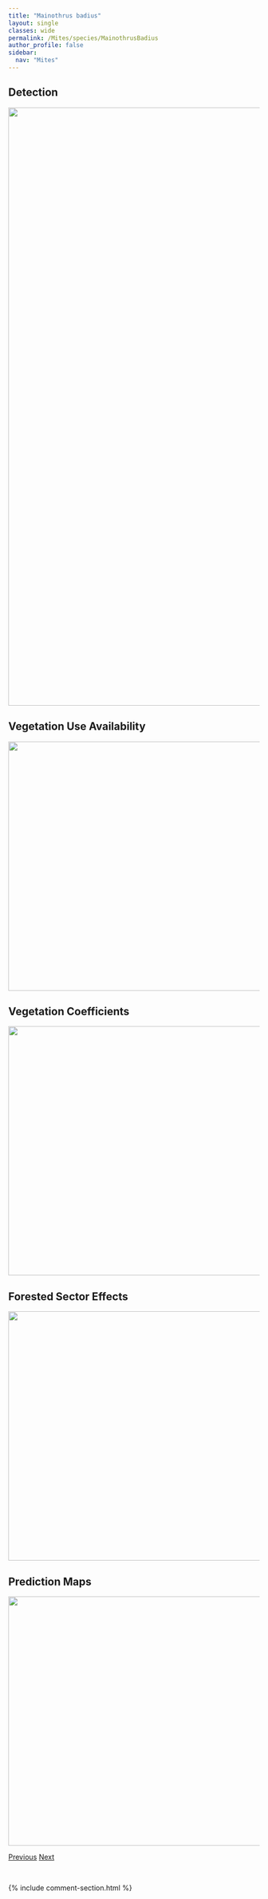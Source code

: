 ```yaml
---
title: "Mainothrus badius"
layout: single
classes: wide
permalink: /Mites/species/MainothrusBadius
author_profile: false
sidebar:
  nav: "Mites"
---
```


<h2>Detection</h2>

<a href="https://drive.google.com/uc?export=view&id=1_w2uHHyyMwk1bY8y4VE1zNugJVSy-xM9">
<img src="https://drive.google.com/uc?export=view&id=1_w2uHHyyMwk1bY8y4VE1zNugJVSy-xM9" height = "1200" width = "800">
</a>


<h2>Vegetation Use Availability</h2>

<a href="https://drive.google.com/uc?export=view&id=1VxufWNhh2hmrFUGtL7nej6QpHc1FYYUm">
<img src="https://drive.google.com/uc?export=view&id=1VxufWNhh2hmrFUGtL7nej6QpHc1FYYUm" height = "500" width = "1000">
</a>


<h2>Vegetation Coefficients</h2>

<a href="https://drive.google.com/uc?export=view&id=1TPRzY8n-GhtYj11KQzS9jSHCMkA8uSjv">
<img src="https://drive.google.com/uc?export=view&id=1TPRzY8n-GhtYj11KQzS9jSHCMkA8uSjv" height = "500" width = "1000">
</a>


<h2>Forested Sector Effects</h2>

<a href="https://drive.google.com/uc?export=view&id=1IzTwuooJrQ3Uo02hYia2JsQ2ZZZGdgJ9">
<img src="https://drive.google.com/uc?export=view&id=1IzTwuooJrQ3Uo02hYia2JsQ2ZZZGdgJ9" height = "500" width = "1000">
</a>


<h2>Prediction Maps</h2>

<a href="https://drive.google.com/uc?export=view&id=154mvvoPUQNJcIxq5LkBNh_6O4d4KQAQj">
<img src="https://drive.google.com/uc?export=view&id=154mvvoPUQNJcIxq5LkBNh_6O4d4KQAQj" height = "500" width = "1000">
</a>


<a href="/DevelopmentWebsite/Mites/species/LucoppiaSp1LML" class="pagination--pager" title="Lucoppia sp. 1 LML">Previous</a> <a href="/DevelopmentWebsite/Mites/species/MalaconothrusMollisetosus" class="pagination--pager" title="Malaconothrus mollisetosus">Next</a>

<p>&nbsp;</p>

{% include comment-section.html %}
